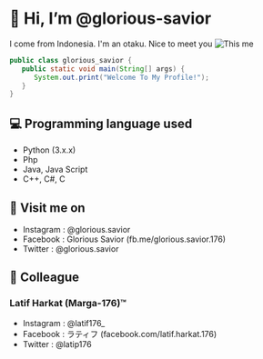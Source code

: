 # 👋 Hi, I’m @glorious-savior
I come from Indonesia. I'm an otaku. Nice to meet you
<img src='https://encrypted-tbn0.gstatic.com/images?q=tbn:ANd9GcRxOU3pdb-CxzpNPK-6eyLPUMPJeviRplBCFw&usqp=CAU' alt="This me" />
```JAVA
public class glorious_savior {
   public static void main(String[] args) {
      System.out.print("Welcome To My Profile!");
   }
}
```
## 💻 Programming language used
- Python (3.x.x)
- Php
- Java, Java Script
- C++, C#, C
## 👀 Visit me on
- Instagram : @glorious.savior
- Facebook : Glorious Savior (fb.me/glorious.savior.176)
- Twitter : @glorious.savior
## 💞 Colleague
### Latif Harkat (Marga-176)™
- Instagram : @latif176_
- Facebook : ラティフ (facebook.com/latif.harkat.176)
- Twitter : @latip176
<!---
glorious-savior/glorious-savior is a ✨ special ✨ repository because its `README.md` (this file) appears on your GitHub profile.
You can click the Preview link to take a look at your changes.
--->
